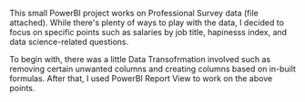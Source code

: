 This small PowerBI project works on Professional Survey data (file attached). While there's plenty of ways to play with the data, 
I decided to focus on specific points such as salaries by job title, hapinesss index, and data science-related questions. 

To begin with, there was a little Data Transofrmation involved such as removing certain unwanted columns and creating columns based on 
in-built formulas. After that, I used PowerBI Report View to work on the above points. 
